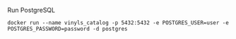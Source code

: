 Run PostgreSQL
```shell
docker run --name vinyls_catalog -p 5432:5432 -e POSTGRES_USER=user -e POSTGRES_PASSWORD=password -d postgres
```